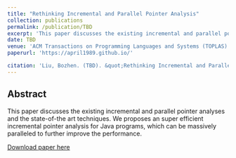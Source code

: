 ```yaml
---
title: "Rethinking Incremental and Parallel Pointer Analysis"
collection: publications
permalink: /publication/TBD
excerpt: 'This paper discusses the existing incremental and parallel pointer analyses and the state-of-the art techniques. We proposes an super efficient incremental pointer analysis for Java programs, which can be massively paralleled to further improve the performance.'
date: TBD
venue: 'ACM Transactions on Programming Languages and Systems (TOPLAS)'
paperurl: 'https://april1989.github.io/'

citation: 'Liu, Bozhen. (TBD). &quot;Rethinking Incremental and Parallel Pointer Analysis.&quot; <i>TOPLAS</i>. 1(2).'
---
```

## Abstract
This paper discusses the existing incremental and parallel pointer analyses and the state-of-the art techniques. We proposes an super efficient incremental pointer analysis for Java programs, which can be massively paralleled to further improve the performance.

[Download paper here](https://april1989.github.io/)

